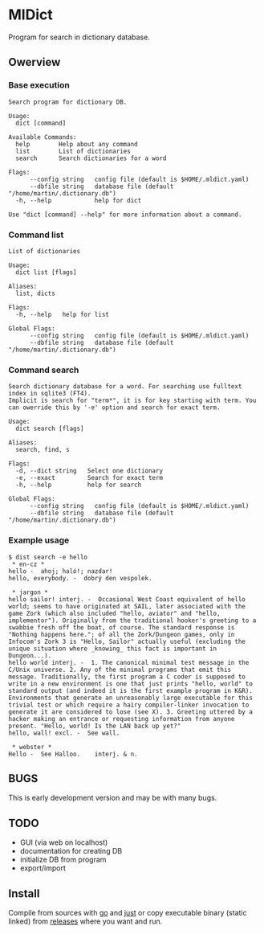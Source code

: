 # MlDict
Program for search in dictionary database.

## Owerview

### Base execution

```
Search program for dictionary DB.

Usage:
  dict [command]

Available Commands:
  help        Help about any command
  list        List of dictionaries
  search      Search dictionaries for a word

Flags:
      --config string   config file (default is $HOME/.mldict.yaml)
      --dbfile string   database file (default "/home/martin/.dictionary.db")
  -h, --help            help for dict

Use "dict [command] --help" for more information about a command.
```

### Command list

```
List of dictionaries

Usage:
  dict list [flags]

Aliases:
  list, dicts

Flags:
  -h, --help   help for list

Global Flags:
      --config string   config file (default is $HOME/.mldict.yaml)
      --dbfile string   database file (default "/home/martin/.dictionary.db")
```

### Command search

```
Search dictionary database for a word. For searching use fulltext index in sqlite3 (FT4). 
Implicit is search for "term*", it is for key starting with term. You can owerride this by '-e' option and search for exact term.

Usage:
  dict search [flags]

Aliases:
  search, find, s

Flags:
  -d, --dict string   Select one dictionary
  -e, --exact         Search for exact term
  -h, --help          help for search

Global Flags:
      --config string   config file (default is $HOME/.mldict.yaml)
      --dbfile string   database file (default "/home/martin/.dictionary.db")
```

### Example usage

```
$ dist search -e hello
 * en-cz * 
hello -  ahoj; haló!; nazdar!
hello, everybody. -  dobrý den vespolek.

 * jargon * 
hello sailor! interj. -  Occasional West Coast equivalent of hello world; seems to have originated at SAIL, later associated with the game Zork (which also included "hello, aviator" and "hello, implementor"). Originally from the traditional hooker's greeting to a swabbie fresh off the boat, of course. The standard response is "Nothing happens here."; of all the Zork/Dungeon games, only in Infocom's Zork 3 is "Hello, Sailor" actually useful (excluding the unique situation where _knowing_ this fact is important in Dungeon...). 
hello world interj. -  1. The canonical minimal test message in the C/Unix universe. 2. Any of the minimal programs that emit this message. Traditionally, the first program a C coder is supposed to write in a new environment is one that just prints "hello, world" to standard output (and indeed it is the first example program in K&R). Environments that generate an unreasonably large executable for this trivial test or which require a hairy compiler-linker invocation to generate it are considered to lose (see X). 3. Greeting uttered by a hacker making an entrance or requesting information from anyone present. "Hello, world! Is the LAN back up yet?" 
hello, wall! excl. -  See wall. 

 * webster * 
Hello -  See Halloo.	interj. & n.

```

## BUGS

This is early development version and may be with many bugs.

## TODO

- GUI (via web on localhost)
- documentation for creating DB
- initialize DB from program
- export/import 

## Install

Compile from sources with [go](https://golang.org/) and [just](https://github.com/casey/just)
or copy executable binary (static linked) from [releases](https://github.com/martinlebeda/mldict/releases) where you want and run.